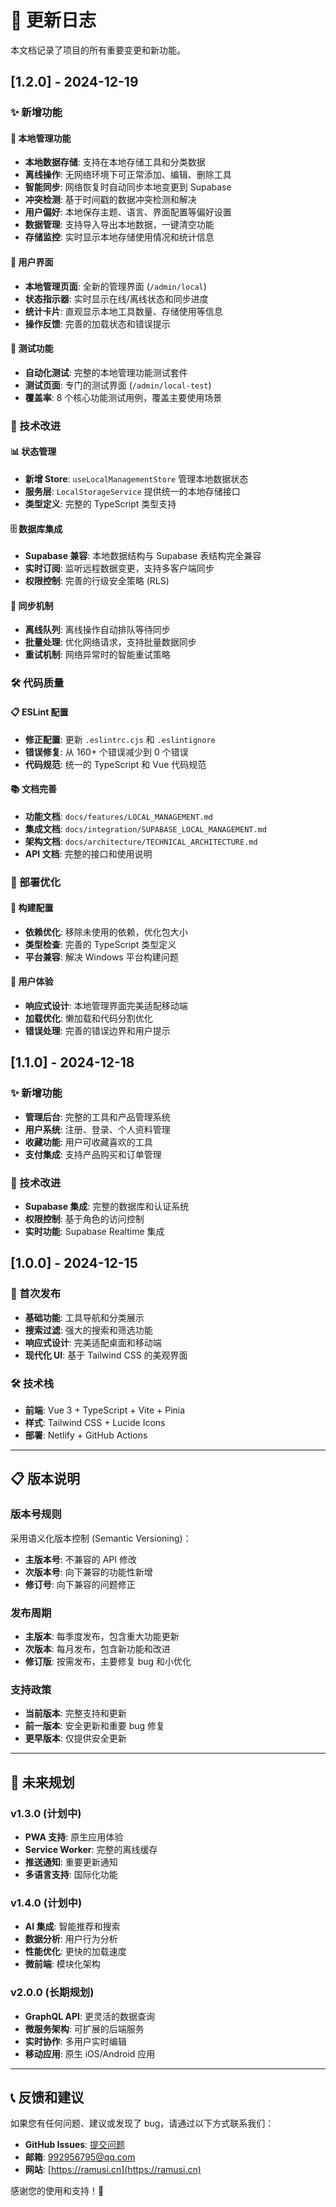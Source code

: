 # 📝 更新日志

本文档记录了项目的所有重要变更和新功能。

## [1.2.0] - 2024-12-19

### ✨ 新增功能

#### 💾 本地管理功能
- **本地数据存储**: 支持在本地存储工具和分类数据
- **离线操作**: 无网络环境下可正常添加、编辑、删除工具
- **智能同步**: 网络恢复时自动同步本地变更到 Supabase
- **冲突检测**: 基于时间戳的数据冲突检测和解决
- **用户偏好**: 本地保存主题、语言、界面配置等偏好设置
- **数据管理**: 支持导入导出本地数据，一键清空功能
- **存储监控**: 实时显示本地存储使用情况和统计信息

#### 🎨 用户界面
- **本地管理页面**: 全新的管理界面 (`/admin/local`)
- **状态指示器**: 实时显示在线/离线状态和同步进度
- **统计卡片**: 直观显示本地工具数量、存储使用等信息
- **操作反馈**: 完善的加载状态和错误提示

#### 🧪 测试功能
- **自动化测试**: 完整的本地管理功能测试套件
- **测试页面**: 专门的测试界面 (`/admin/local-test`)
- **覆盖率**: 8 个核心功能测试用例，覆盖主要使用场景

### 🔧 技术改进

#### 📊 状态管理
- **新增 Store**: `useLocalManagementStore` 管理本地数据状态
- **服务层**: `LocalStorageService` 提供统一的本地存储接口
- **类型定义**: 完整的 TypeScript 类型支持

#### 🗄️ 数据库集成
- **Supabase 兼容**: 本地数据结构与 Supabase 表结构完全兼容
- **实时订阅**: 监听远程数据变更，支持多客户端同步
- **权限控制**: 完善的行级安全策略 (RLS)

#### 🔄 同步机制
- **离线队列**: 离线操作自动排队等待同步
- **批量处理**: 优化网络请求，支持批量数据同步
- **重试机制**: 网络异常时的智能重试策略

### 🛠️ 代码质量

#### 📋 ESLint 配置
- **修正配置**: 更新 `.eslintrc.cjs` 和 `.eslintignore`
- **错误修复**: 从 160+ 个错误减少到 0 个错误
- **代码规范**: 统一的 TypeScript 和 Vue 代码规范

#### 📚 文档完善
- **功能文档**: `docs/features/LOCAL_MANAGEMENT.md`
- **集成文档**: `docs/integration/SUPABASE_LOCAL_MANAGEMENT.md`
- **架构文档**: `docs/architecture/TECHNICAL_ARCHITECTURE.md`
- **API 文档**: 完整的接口和使用说明

### 🚀 部署优化

#### 🔧 构建配置
- **依赖优化**: 移除未使用的依赖，优化包大小
- **类型检查**: 完善的 TypeScript 类型定义
- **平台兼容**: 解决 Windows 平台构建问题

#### 📱 用户体验
- **响应式设计**: 本地管理界面完美适配移动端
- **加载优化**: 懒加载和代码分割优化
- **错误处理**: 完善的错误边界和用户提示

## [1.1.0] - 2024-12-18

### ✨ 新增功能
- **管理后台**: 完整的工具和产品管理系统
- **用户系统**: 注册、登录、个人资料管理
- **收藏功能**: 用户可收藏喜欢的工具
- **支付集成**: 支持产品购买和订单管理

### 🔧 技术改进
- **Supabase 集成**: 完整的数据库和认证系统
- **权限控制**: 基于角色的访问控制
- **实时功能**: Supabase Realtime 集成

## [1.0.0] - 2024-12-15

### 🎉 首次发布
- **基础功能**: 工具导航和分类展示
- **搜索过滤**: 强大的搜索和筛选功能
- **响应式设计**: 完美适配桌面和移动端
- **现代化 UI**: 基于 Tailwind CSS 的美观界面

### 🛠️ 技术栈
- **前端**: Vue 3 + TypeScript + Vite + Pinia
- **样式**: Tailwind CSS + Lucide Icons
- **部署**: Netlify + GitHub Actions

---

## 📋 版本说明

### 版本号规则
采用语义化版本控制 (Semantic Versioning)：
- **主版本号**: 不兼容的 API 修改
- **次版本号**: 向下兼容的功能性新增
- **修订号**: 向下兼容的问题修正

### 发布周期
- **主版本**: 每季度发布，包含重大功能更新
- **次版本**: 每月发布，包含新功能和改进
- **修订版**: 按需发布，主要修复 bug 和小优化

### 支持政策
- **当前版本**: 完整支持和更新
- **前一版本**: 安全更新和重要 bug 修复
- **更早版本**: 仅提供安全更新

---

## 🔮 未来规划

### v1.3.0 (计划中)
- **PWA 支持**: 原生应用体验
- **Service Worker**: 完整的离线缓存
- **推送通知**: 重要更新通知
- **多语言支持**: 国际化功能

### v1.4.0 (计划中)
- **AI 集成**: 智能推荐和搜索
- **数据分析**: 用户行为分析
- **性能优化**: 更快的加载速度
- **微前端**: 模块化架构

### v2.0.0 (长期规划)
- **GraphQL API**: 更灵活的数据查询
- **微服务架构**: 可扩展的后端服务
- **实时协作**: 多用户实时编辑
- **移动应用**: 原生 iOS/Android 应用

---

## 📞 反馈和建议

如果您有任何问题、建议或发现了 bug，请通过以下方式联系我们：

- **GitHub Issues**: [提交问题](https://github.com/jiayuwee/advanced-tools-navigation/issues)
- **邮箱**: 992956795@qq.com
- **网站**: [https://ramusi.cn](https://ramusi.cn)

感谢您的使用和支持！🙏
